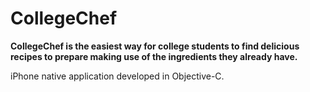 CollegeChef
===========

**CollegeChef is the easiest way for college students to find delicious recipes to prepare making use of the ingredients they already have.**

iPhone native application developed in Objective-C.
